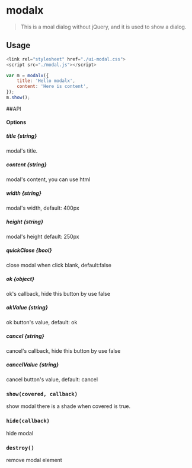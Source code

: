 # modalx
> This is a moal dialog without jQuery, and it is used to show a dialog.

## Usage

```javascript
<link rel="stylesheet" href="./ui-modal.css">
<script src="./modal.js"></script> 

var m = modalx({
    title: 'Hello modalx',
    content: 'Here is content',
});
m.show();
```
##API

#### Options

##### title  {string}
modal's title.
 
##### content {string}
modal's content, you can use html
 
##### width {string}
modal's width, default: 400px
 
##### height {string}
modal's height default: 250px

##### quickClose {bool}
close modal when click blank, default:false
 
##### ok {object}
ok's callback, hide this button by use false

##### okValue {string}
ok button's value, default: ok

##### cancel {string} #####
cancel's callback, hide this button by use false

##### cancelValue {string} #####
cancel button's value, default: cancel

### `` show(covered, callback) ``
show modal
there is a shade when covered is true. 

### `` hide(callback) ``
hide modal

### `` destroy() ``
remove modal element
